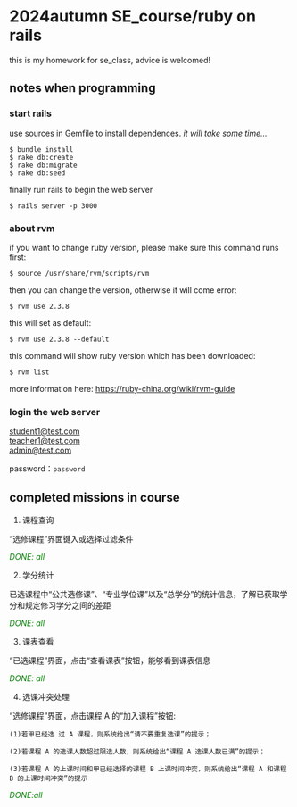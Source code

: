 # 2024autumn SE_course/ruby on rails

this is my homework for se_class, advice is welcomed!

## notes when programming

### start rails

use sources in Gemfile to install dependences. *it will take some time...*
```
$ bundle install
$ rake db:create
$ rake db:migrate
$ rake db:seed
```
finally run rails to begin the web server
```
$ rails server -p 3000
```

### about rvm

if you want to change ruby version, please make sure this command runs first:

`$ source /usr/share/rvm/scripts/rvm` 

then you can change the version, otherwise it will come error:

`$ rvm use 2.3.8` 

this will set as default:

`$ rvm use 2.3.8 --default` 

this command will show ruby version which has been downloaded:

`$ rvm list` 

more information here: https://ruby-china.org/wiki/rvm-guide

### login the web server

student1@test.com  
teacher1@test.com  
admin@test.com

password：`password`

## completed missions in course

1. 课程查询

“选修课程”界面键入或选择过滤条件

<font color=green>_DONE: all_</font>

2. 学分统计

已选课程中“公共选修课”、“专业学位课”以及“总学分”的统计信息，了解已获取学分和规定修习学分之间的差距

<font color=green>_DONE: all_</font>

3. 课表查看

“已选课程”界面，点击“查看课表”按钮，能够看到课表信息

<font color=green>_DONE: all_</font>

4. 选课冲突处理

“选修课程”界面，点击课程 A 的“加入课程”按钮:

    (1)若甲已经选 过 A 课程，则系统给出“请不要重复选课”的提示；

    (2)若课程 A 的选课人数超过限选人数，则系统给出“课程 A 选课人数已满”的提示；

    (3)若课程 A 的上课时间和甲已经选择的课程 B 上课时间冲突，则系统给出“课程 A 和课程 B 的上课时间冲突”的提示

<font color=green>_DONE:all_</font>
